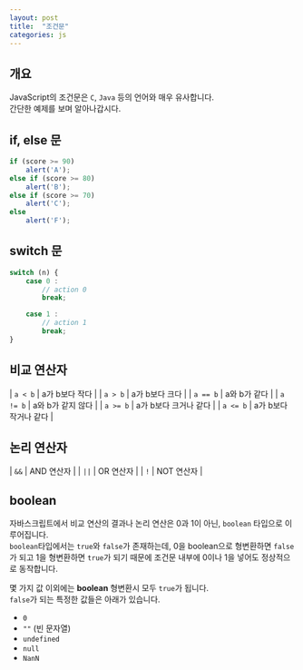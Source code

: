 ```yaml
---
layout: post
title:  "조건문"
categories: js
---
```


## 개요
JavaScript의 조건문은 `C`, `Java` 등의 언어와 매우 유사합니다.  
간단한 예제를 보며 알아나갑시다.


## if, else 문

```javascript
if (score >= 90)
	alert('A');
else if (score >= 80)
	alert('B');
else if (score >= 70)
	alert('C');
else
	alert('F');
```

## switch 문
```javascript
switch (n) {
	case 0 :
	    // action 0
		break;

	case 1 :
	    // action 1
		break;
}
```

## 비교 연산자

| `a < b`  | a가 b보다 작다 	  |
| `a > b`  | a가 b보다 크다 	  |
| `a == b` | a와 b가 같다		  |
| `a != b` | a와 b가 같지 않다 	  |
| `a >= b` | a가 b보다 크거나 같다 |
| `a <= b` | a가 b보다 작거나 같다 |


## 논리 연산자

| `&&` | AND 연산자 |
| `||` | OR 연산자  |
| `!`  | NOT 연산자 |


## boolean
자바스크립트에서 비교 연산의 결과나 논리 연산은 0과 1이 아닌, `boolean` 타입으로 이루어집니다.  
`boolean`타입에서는 `true`와 `false`가 존재하는데, 0을 boolean으로 형변환하면 `false`가 되고 1을 형변환하면 `true`가 되기 때문에 조건문 내부에 0이나 1을 넣어도 정상적으로 동작합니다.

몇 가지 값 이외에는 **boolean** 형변환시 모두 `true`가 됩니다.  
`false`가 되는 특정한 값들은 아래가 있습니다.

- `0`
- `""` (빈 문자열)
- `undefined`
- `null`
- `NanN`



